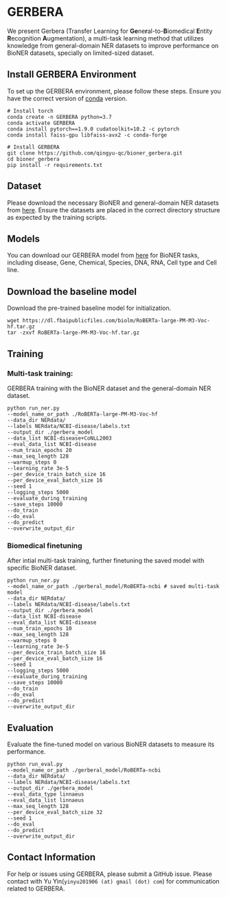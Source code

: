 # GERBERA
We present Gerbera (Transfer Learning for **Ge**ne**r**al-to-**B**iomedical **E**ntity **R**ecognition **A**ugmentation), a multi-task learning method that utilizes knowledge from general-domain NER datasets to improve performance on BioNER datasets, specially on limited-sized dataset.

## Install GERBERA Environment
To set up the GERBERA environment, please follow these steps. Ensure you have the correct version of [conda](https://pytorch.org/) version.
```
# Install torch
conda create -n GERBERA python=3.7
conda activate GERBERA
conda install pytorch==1.9.0 cudatoolkit=10.2 -c pytorch
conda install faiss-gpu libfaiss-avx2 -c conda-forge

# Install GERBERA
git clone https://github.com/qingyu-qc/bioner_gerbera.git
cd bioner_gerbera
pip install -r requirements.txt

```

## Dataset
Please download the necessary BioNER and general-domain NER datasets from [here](https://drive.google.com/drive/folders/1InU7REZ-fXBVglUAuyH4U8v5X6x98OD7?usp=drive_link). Ensure the datasets are placed in the correct directory structure as expected by the training scripts.

## Models
You can download our GERBERA model from [here](https://huggingface.co/Euanyu/GERBERA-NCBI) for BioNER tasks, including disease, Gene, Chemical, Species, DNA, RNA, Cell type and Cell line.

## Download the baseline model
Download the pre-trained baseline model for initialization.
```
wget https://dl.fbaipublicfiles.com/biolm/RoBERTa-large-PM-M3-Voc-hf.tar.gz
tar -zxvf RoBERTa-large-PM-M3-Voc-hf.tar.gz
```

## Training
### Multi-task training:
GERBERA training with the BioNER dataset and the general-domain NER dataset.
```
python run_ner.py 
--model_name_or_path ./RoBERTa-large-PM-M3-Voc-hf 
--data_dir NERdata/ 
--labels NERdata/NCBI-disease/labels.txt 
--output_dir ./gerbera_model 
--data_list NCBI-disease+CoNLL2003 
--eval_data_list NCBI-disease 
--num_train_epochs 20 
--max_seq_length 128 
--warmup_steps 0 
--learning_rate 3e-5 
--per_device_train_batch_size 16 
--per_device_eval_batch_size 16 
--seed 1 
--logging_steps 5000 
--evaluate_during_training 
--save_steps 10000 
--do_train 
--do_eval 
--do_predict 
--overwrite_output_dir 
```

### Biomedical finetuning
After intial multi-task training, further finetuning the saved model with specific BioNER dataset.
```
python run_ner.py 
--model_name_or_path ./gerberal_model/RoBERTa-ncbi # saved multi-task model
--data_dir NERdata/ 
--labels NERdata/NCBI-disease/labels.txt 
--output_dir ./gerbera_model 
--data_list NCBI-disease
--eval_data_list NCBI-disease 
--num_train_epochs 10 
--max_seq_length 128 
--warmup_steps 0 
--learning_rate 3e-5 
--per_device_train_batch_size 16 
--per_device_eval_batch_size 16 
--seed 1 
--logging_steps 5000 
--evaluate_during_training 
--save_steps 10000 
--do_train 
--do_eval 
--do_predict 
--overwrite_output_dir 
```

## Evaluation
Evaluate the fine-tuned model on various BioNER datasets to measure its performance.
```
python run_eval.py 
--model_name_or_path ./gerberal_model/RoBERTa-ncbi
--data_dir NERdata/ 
--labels NERdata/NCBI-disease/labels.txt 
--output_dir ./gerbera_model 
--eval_data_type linnaeus 
--eval_data_list linnaeus 
--max_seq_length 128 
--per_device_eval_batch_size 32 
--seed 1 
--do_eval 
--do_predict 
--overwrite_output_dir
```


## Contact Information
For help or issues using GERBERA, please submit a GitHub issue. Please contact with Yu Yin(`yinyu201906 (at) gmail (dot) com`) for communication related to GERBERA.